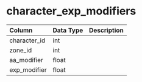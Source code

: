 # character_exp_modifiers

| Column | Data Type | Description |
| :--- | :--- | :--- |
| character_id | int |  |
| zone_id | int |  |
| aa_modifier | float |  |
| exp_modifier | float |  |

